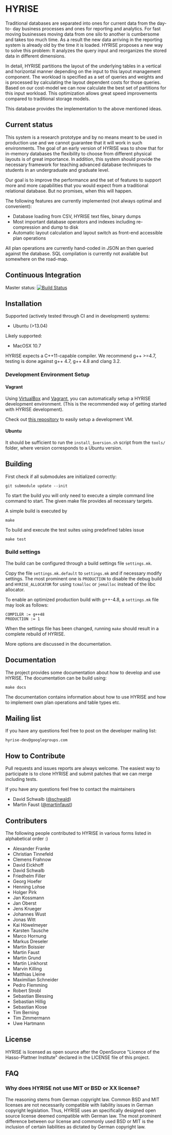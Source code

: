 # HYRISE

Traditional databases are separated into ones for current data from the day-to-
day business processes and ones for reporting and analytics. For fast moving
businesses moving data from one silo to another is cumbersome and takes too
much time. As a result the new data arriving in the reporting system is already
old by the time it is loaded. HYRISE proposes a new way to solve this problem:
It analyzes the query input and reorganizes the stored data in different
dimensions.

In detail, HYRISE partitions the layout of the underlying tables in a vertical
and horizontal manner depending on the input to this layout management
component. The workload is specified as a set of queries and weights and is
processed by calculating the layout dependent costs for those queries. Based on
our cost-model we can now calculate the best set of partitions for this input
workload. This optimization allows great speed improvements compared to
traditional storage models.

This database provides the implementation to the above mentioned ideas. 

## Current status

This system is a research prototype and by no means meant to be used in
production use and we cannot guarantee that it will work in such environments.
The goal of an early version of HYRISE was to show that for in-memory databases
the flexibility to choose from different physical layouts is of great
importance. In addition, this system should provide the necessary framework for
teaching advanced database techniques to students in an undergraduate and
graduate level.

Our goal is to improve the performance and the set of features to support more
and more capabilities that you would expect from a traditional relational
database. But no promises, when this will happen.

The following features are currently implemented (not always optimal and convenient):

  * Database loading from CSV, HYRISE text files, binary dumps 
  * Most important database operators and indexes including re-compression and dump to disk
  * Automatic layout calculation and layout switch as front-end accessible plan operations

All plan operations are currently hand-coded in JSON an then queried against
the database. SQL compilation is currently not available but somewhere on the
road-map.

## Continuous Integration

Master status: [![Build Status](http://ares.epic.hpi.uni-potsdam.de/hyrise-build/app/rest/builds/buildType:Hyrise_UnitTests/statusIcon)](http://ares.epic.hpi.uni-potsdam.de/hyrise-build/viewType.html?buildTypeId=Hyrise_UnitTests)

## Installation

Supported (actively tested through CI and in development) systems:

* Ubuntu (>13.04)

Likely supported:

* MacOSX 10.7

HYRISE expects a C++11-capable compiler. We recommend g++ >=4.7, testing is done against g++ 4.7, g++ 4.8 and clang 3.2.

### Development Environment Setup

#### Vagrant

Using [VirtualBox](http://virtualbox.org) and [Vagrant](http://vagrantup.com), you can automatically setup a HYRISE development environment. (This is the recommended way of getting started with HYRISE development).

Check out [this repository](https://github.com/hyrise/hyrise_puppet/) to easily setup a development VM.

#### Ubuntu

It should be sufficient to run the `install_$version.sh` script from the `tools/` folder, where version corresponds to a Ubuntu version.
  
## Building

First check if all submodules are initialized correctly:

    git submodule update --init

To start the build you will only need to execute a simple command line command
to start. The given make file provides all necessary targets. 

A simple build is executed by

    make

To build and execute the test suites using predefined tables issue

    make test

### Build settings

The build can be configured through a build settings file `settings.mk`.

Copy the file `settings.mk.default` to `settings.mk` and if necessary
modify settings. The most prominent one is `PRODUCTION` to
disable the debug build and `HYRISE_ALLOCATOR` for using `tcmalloc` or
`jemalloc` instead of the libc allocator.

To enable an optimized production build with g++-4.8, a `settings.mk` file 
may look as follows:

    COMPILER := g++48
    PRODUCTION := 1

When the settings file has been changed, running `make` should result in a
complete rebuild of HYRISE.

More options are discussed in the documentation.

## Documentation

The project provides some documentation about how to develop and use HYRISE.
The documentation can be build using:

    make docs

The documentation contains information about how to use HYRISE and how to
implement own plan operations and table types etc. 

## Mailing list

If you have any questions feel free to post on the developer mailing list:

    hyrise-dev@googlegroups.com

## How to Contribute

Pull requests and issues reports are always welcome. The easiest way to
participate is to clone HYRISE and submit patches that we can merge including
tests.

If you have any questions feel free to contact the maintainers

  * David Schwalb ([@schwald](https://github.com/schwald))
  * Martin Faust ([@martinfaust](https://github.com/martinfaust))

## Contributers

The following people contributed to HYRISE in various forms listed in
alphabetical order :)

  * Alexander Franke
  * Christian Tinnefeld
  * Clemens Frahnow
  * David Eickhoff
  * David Schwalb
  * Friedhelm Filler
  * Georg Hoefer
  * Henning Lohse
  * Holger Pirk
  * Jan Kossmann
  * Jan Oberst
  * Jens Krueger
  * Johannes Wust
  * Jonas Witt
  * Kai Höwelmeyer
  * Karsten Tausche
  * Marco Hornung
  * Markus Dreseler
  * Martin Boissier
  * Martin Faust
  * Martin Grund
  * Martin Linkhorst
  * Marvin Killing
  * Matthias Lleine
  * Maximilian Schneider
  * Pedro Flemming
  * Robert Strobl
  * Sebastian Blessing
  * Sebastian Hillig
  * Sebastian Klose
  * Tim Berning
  * Tim Zimmermann
  * Uwe Hartmann

## License

HYRISE is licensed as open source after the OpenSource "Licence of the Hasso-Plattner Institute" declared in the LICENSE file of this project. 

## FAQ 

### Why does HYRISE not use MIT or BSD or XX license?

The reasoning stems from German copyright law. Common BSD and MIT licenses are not necessarily compatible with liability issues in German copyright legislation. Thus, HYRISE uses an specifically designed open source license deemed compatible with German law. The most prominent difference between our license and commonly used BSD or MIT is the inclusion of certain liabilities as dictated by German copyright law.
